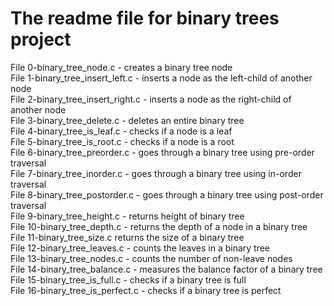 # The readme file for binary trees project  

File 0-binary_tree_node.c - creates a binary tree node  
File 1-binary_tree_insert_left.c - inserts a node as the left-child of another node  
File 2-binary_tree_insert_right.c - inserts a node as the right-child of another node  
File 3-binary_tree_delete.c - deletes an entire binary tree  
File 4-binary_tree_is_leaf.c - checks if a node is a leaf  
File 5-binary_tree_is_root.c - checks if a node is a root  
File 6-binary_tree_preorder.c - goes through a binary tree using pre-order traversal  
File 7-binary_tree_inorder.c - goes through a binary tree using in-order traversal  
File 8-binary_tree_postorder.c - goes through a binary tree using post-order traversal  
File 9-binary_tree_height.c - returns height of binary tree  
File 10-binary_tree_depth.c - returns the depth of a node in a binary tree  
File 11-binary_tree_size.c returns the size of a binary tree  
File 12-binary_tree_leaves.c - counts the leaves in a binary tree  
File 13-binary_tree_nodes.c - counts the number of non-leave nodes  
File 14-binary_tree_balance.c - measures the balance factor of a binary tree  
File 15-binary_tree_is_full.c - checks if a binary tree is full  
File 16-binary_tree_is_perfect.c - checks if a binary tree is perfect  
